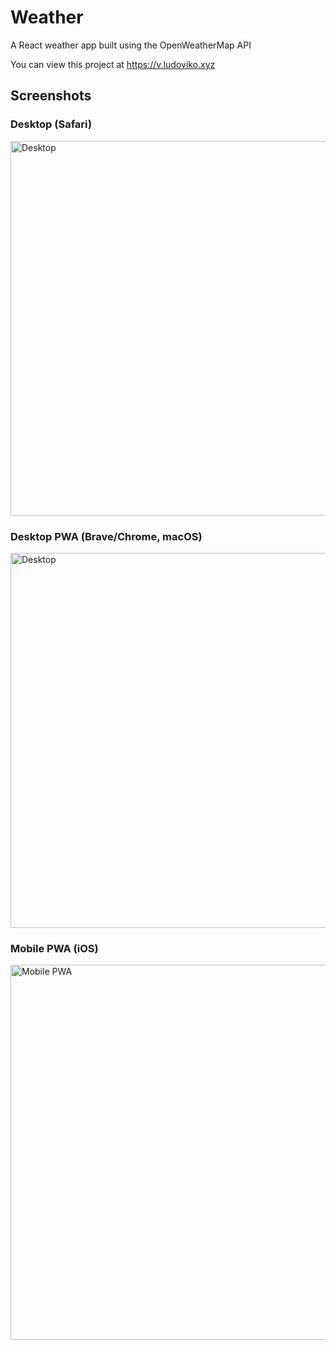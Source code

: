 # Weather
A React weather app built using the OpenWeatherMap API

You can view this project at https://v.ludoviko.xyz

## Screenshots
### Desktop (Safari)
<img src="https://imgur.com/ynz7Lzm.png" alt="Desktop" height="600px" />

### Desktop PWA (Brave/Chrome, macOS)
<img src="https://imgur.com/xoSgAuI.png" alt="Desktop" height="600px" />

### Mobile PWA (iOS)
<img src="https://imgur.com/CoCLqiU.png" alt="Mobile PWA" height="600px" />
